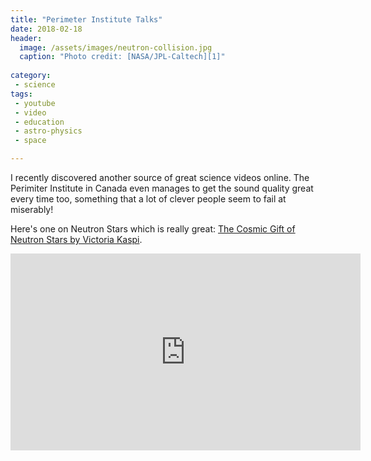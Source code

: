 ```yaml
---
title: "Perimeter Institute Talks"
date: 2018-02-18
header:
  image: /assets/images/neutron-collision.jpg
  caption: "Photo credit: [NASA/JPL-Caltech][1]"
  
category:
 - science
tags:
 - youtube
 - video
 - education
 - astro-physics
 - space

---
```


I recently discovered another source of great science videos online. The Perimiter
Institute in Canada even manages to get the sound quality great every time too, something
that a lot of clever people seem to fail at miserably! 

Here's one on Neutron Stars which is really great: [The Cosmic Gift of Neutron Stars by Victoria Kaspi][2].

<iframe src="https://www.youtube.com/embed/6UG9hoeLcHo" width="560" height="315" frameborder="0"> </iframe>

[1]: https://www.jpl.nasa.gov/spaceimages/details.php?id=PIA21910
[2]: https://www.youtube.com/watch?v=6UG9hoeLcHo
